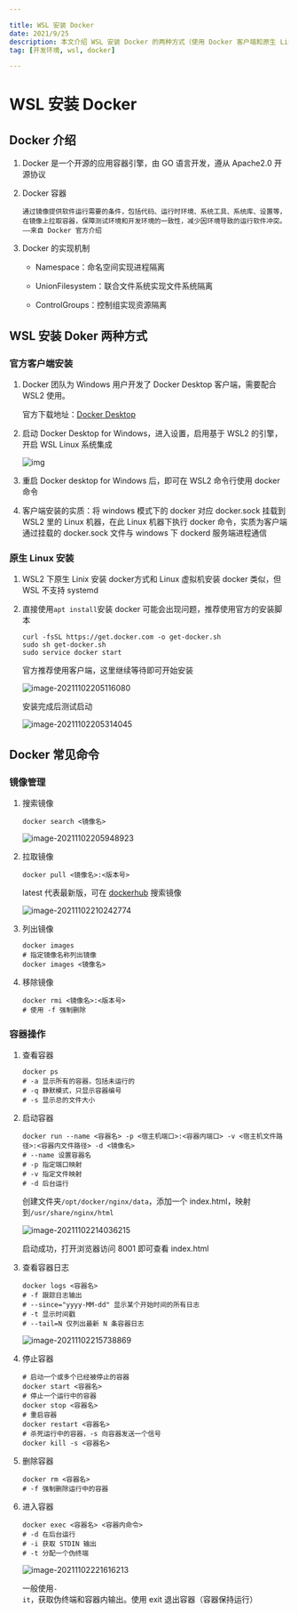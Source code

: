 ```yaml
---

title: WSL 安装 Docker
date: 2021/9/25
description: 本文介绍 WSL 安装 Docker 的两种方式（使用 Docker 客户端和原生 Linux 安装），以及 Docker 的基本命令
tag: [开发环境, wsl, docker]

---
```


# WSL 安装 Docker

## Docker 介绍

1. Docker 是一个开源的应用容器引擎，由 GO 语言开发，遵从 Apache2.0 开源协议

2. Docker 容器

   ```
   通过镜像提供软件运行需要的条件，包括代码、运行时环境、系统工具、系统库、设置等，在镜像上拉取容器，保障测试环境和开发环境的一致性，减少因环境导致的运行软件冲突。	——来自 Docker 官方介绍
   ```

3. Docker 的实现机制

   - Namespace：命名空间实现进程隔离

   - UnionFilesystem：联合文件系统实现文件系统隔离

   - ControlGroups：控制组实现资源隔离

## WSL 安装 Doker 两种方式

### 官方客户端安装

1. Docker 团队为 Windows 用户开发了 Docker Desktop 客户端，需要配合 WSL2 使用。

   官方下载地址：[Docker Desktop](https://www.docker.com/products/docker-desktop)

2. 启动 Docker Desktop for Windows，进入设置，启用基于 WSL2 的引擎，开启 WSL Linux 系统集成

   ![img](https://pic-bed.cadeli.top/2021/11/20211102203738772.webp)

3. 重启 Docker desktop for Windows 后，即可在 WSL2 命令行使用 docker 命令
4. 客户端安装的实质：将 windows 模式下的 docker 对应 docker.sock 挂载到 WSL2 里的 Linux 机器，在此 Linux 机器下执行 docker 命令，实质为客户端通过挂载的 docker.sock 文件与 windows 下 dockerd 服务端进程通信

### 原生 Linux 安装

1. WSL2 下原生 Linix 安装 docker方式和 Linux 虚拟机安装 docker 类似，但 WSL 不支持 systemd

2. 直接使用`apt install`安装 docker 可能会出现问题，推荐使用官方的安装脚本

   ```shell
   curl -fsSL https://get.docker.com -o get-docker.sh
   sudo sh get-docker.sh
   sudo service docker start
   ```

   官方推荐使用客户端，这里继续等待即可开始安装

   ![image-20211102205116080](https://pic-bed.cadeli.top/2021/11/20211102205117007.png)

   安装完成后测试启动

   ![image-20211102205314045](https://pic-bed.cadeli.top/2021/11/20211102205314935.png)

## Docker 常见命令

### 镜像管理

1. 搜索镜像

   ```shell
   docker search <镜像名>
   ```

   ![image-20211102205948923](https://pic-bed.cadeli.top/2021/11/20211102205949869.png)

2. 拉取镜像

   ```shell
   docker pull <镜像名>:<版本号>
   ```

   latest 代表最新版，可在 [dockerhub](https://hub.docker.com/) 搜索镜像

   ![image-20211102210242774](https://pic-bed.cadeli.top/2021/11/20211102210243695.png)

3. 列出镜像

   ```shell
   docker images
   # 指定镜像名称列出镜像
   docker images <镜像名>
   ```

4. 移除镜像

   ```shell
   docker rmi <镜像名>:<版本号>
   # 使用 -f 强制删除
   ```

### 容器操作

1. 查看容器

   ```shell
   docker ps
   # -a 显示所有的容器，包括未运行的
   # -q 静默模式，只显示容器编号
   # -s 显示总的文件大小
   ```

2. 启动容器

   ```shell
   docker run --name <容器名> -p <宿主机端口>:<容器内端口> -v <宿主机文件路径>:<容器内文件路径> -d <镜像名>
   # --name 设置容器名
   # -p 指定端口映射
   # -v 指定文件映射
   # -d 后台运行
   ```

   创建文件夹`/opt/docker/nginx/data`，添加一个 index.html，映射到`/usr/share/nginx/html`

   ![image-20211102214036215](https://pic-bed.cadeli.top/2021/11/20211102214037212.png)

   启动成功，打开浏览器访问 8001 即可查看 index.html

3. 查看容器日志

   ```shell
   docker logs <容器名>
   # -f 跟踪日志输出
   # --since="yyyy-MM-dd" 显示某个开始时间的所有日志
   # -t 显示时间戳
   # --tail=N 仅列出最新 N 条容器日志
   ```

   ![image-20211102215738869](https://pic-bed.cadeli.top/2021/11/20211102215739833.png)

4. 停止容器

   ```shell
   # 启动一个或多个已经被停止的容器
   docker start <容器名>
   # 停止一个运行中的容器
   docker stop <容器名>
   # 重启容器
   docker restart <容器名>
   # 杀死运行中的容器，-s 向容器发送一个信号
   docker kill -s <容器名>
   ```

5. 删除容器

   ```shell
   docker rm <容器名>
   # -f 强制删除运行中的容器
   ```

6. 进入容器

   ```shell
   docker exec <容器名> <容器内命令>
   # -d 在后台运行
   # -i 获取 STDIN 输出
   # -t 分配一个伪终端
   ```
   
   ![image-20211102221616213](https://pic-bed.cadeli.top/2021/11/20211102221617120.png)
   
   一般使用`-it`，获取伪终端和容器内输出。使用 exit 退出容器（容器保持运行）
